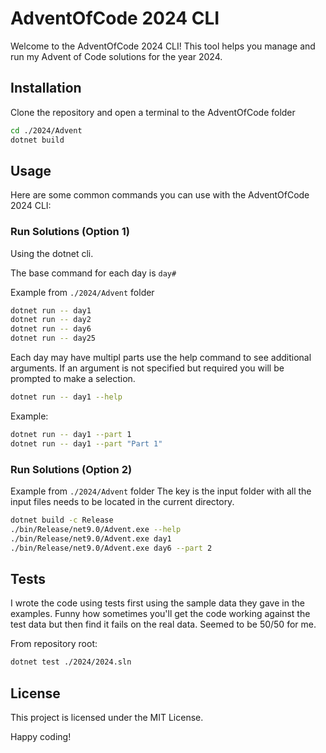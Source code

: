 # AdventOfCode 2024 CLI

Welcome to the AdventOfCode 2024 CLI! This tool helps you manage and run my Advent of Code solutions for the year 2024.

## Installation

Clone the repository and open a terminal to the AdventOfCode folder

```sh
cd ./2024/Advent
dotnet build
```

## Usage

Here are some common commands you can use with the AdventOfCode 2024 CLI:

### Run Solutions (Option 1)

Using the dotnet cli.

The base command for each day is `day#`

Example from `./2024/Advent` folder

```sh
dotnet run -- day1
dotnet run -- day2
dotnet run -- day6
dotnet run -- day25
```

Each day may have multipl parts use the help command to see additional arguments.
If an argument is not specified but required you will be prompted to make a selection.

```sh
dotnet run -- day1 --help
```

Example:

```sh
dotnet run -- day1 --part 1
dotnet run -- day1 --part "Part 1"
```

### Run Solutions (Option 2)

Example from `./2024/Advent` folder
The key is the input folder with all the input files needs to be located in the current directory.

```sh
dotnet build -c Release
./bin/Release/net9.0/Advent.exe --help
./bin/Release/net9.0/Advent.exe day1
./bin/Release/net9.0/Advent.exe day6 --part 2
```

## Tests

I wrote the code using tests first using the sample data they gave in the examples.
Funny how sometimes you'll get the code working against the test data but then find it fails on the real data.
Seemed to be 50/50 for me.

From repository root:

```sh
dotnet test ./2024/2024.sln
```

## License

This project is licensed under the MIT License.

Happy coding!
